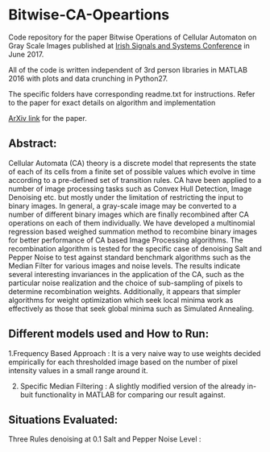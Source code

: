 # Bitwise-CA-Opeartions
Code repository for the paper Bitwise Operations of Cellular Automaton on Gray Scale Images published at [Irish Signals and Systems Conference](http://www.issc.ie/site/view/7/) in June 2017.

All of the code is written independent of 3rd person libraries in MATLAB 2016 with plots and data crunching in Python27.

The specific folders have corresponding readme.txt for instructions. Refer to the paper for exact details on algorithm and implementation 

[ArXiv link](https://arxiv.org/abs/1705.07080) for the paper. 

## Abstract:

Cellular Automata (CA) theory is a discrete model that represents the state of each of its cells from a finite set of possible values which evolve in time according to a pre-defined set of transition rules. CA have been applied to a number of image processing tasks such as Convex Hull Detection, Image Denoising etc. but mostly under the limitation of restricting the input to binary images. In general, a gray-scale image may be converted to a number of different binary images which are finally recombined after CA operations on each of them individually. We have developed a multinomial regression based weighed summation method to recombine binary images for better performance of CA based Image Processing algorithms. The recombination algorithm is tested for the specific case of denoising Salt and Pepper Noise to test against standard benchmark algorithms such as the Median Filter for various images and noise levels. The results indicate several interesting invariances in the application of the CA, such as the particular noise realization and the choice of sub-sampling of pixels to determine recombination weights. Additionally, it appears that simpler algorithms for weight optimization which seek local minima work as effectively as those that seek global minima such as Simulated Annealing.

## Different models used and How to Run:
1.Frequency Based Approach : It is a very naive way to use weights decided empirically for each thresholded image based on the number of pixel intensity values in a small range around it.

2. Specific Median Filtering : A slightly modified version of the already in-buit functionality in MATLAB for comparing our result against.

## Situations Evaluated:

Three Rules denoising at 0.1 Salt and Pepper Noise Level : 
